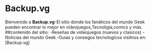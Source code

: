 # Backup.vg
Bienvenido a **Backup.vg**-El sitio donde los fanáticos del mundo Geek pueden encontrar lo mejor en videojuegos,Tecnoligía,comics y más.
##contenido del sitio:
-Reseñas de videojuegos (nuevos y clasicos)
-Noticias del mundo Geek
-Guias y consegos tecnologícos 
visitnos en:
[Backup.vg]
